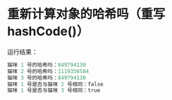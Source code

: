 # 重新计算对象的哈希吗（重写hashCode()）

运行结果：

```java
猫咪 1 号的哈希吗：849794130
猫咪 2 号的哈希吗：1119356584
猫咪 3 号的哈希吗：849794130
猫咪 1 号是否与猫咪 2 号相同：false
猫咪 1 号是否与猫咪 3 号相同：true
```
